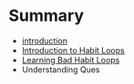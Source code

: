 # Summary

* [introduction](README.md)
* [Introduction to Habit Loops](introduction_to_habit_loops.md)
* [Learning Bad Habit Loops](learning_bad_habit_loops.md)
* Understanding Ques

